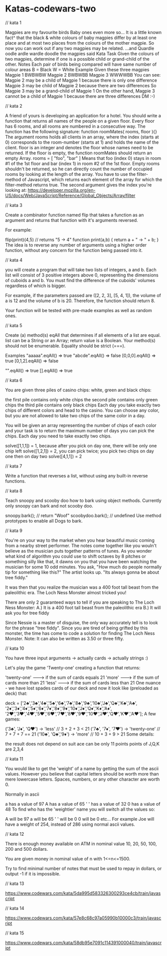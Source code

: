 # Katas-codewars-two

// kata 1 

Magpies are my favourite birds
Baby ones even more so...
It is a little known fact^ that the black & white colours of baby magpies differ by at least one place and at most two places from the colours of the mother magpie.
So now you can work out if any two magpies may be related.
...and Quardle oodle ardle wardle doodle the magpies said
Kata Task
Given the colours of two magpies, determine if one is a possible child or grand-child of the other.
Notes
Each pair of birds being compared will have same number of colour areas
B = Black
W = White
Example
Given these three magpies
Magpie 1  BWBWBW
Magpie 2  BWBWBB
Magpie 3  WWWWBB
You can see:
Magpie 2 may be a child of Magpie 1 because there is only one difference
Magpie 3 may be child of Magpie 2 because there are two differences
So Magpie 3 may be a grand-child of Magpie 1
On the other hand, Magpie 3 cannot be a child of Magpie 1 because there are three differences
DM :-)

// kata 2

A friend of yours is developing an application for a hotel. You should write a function that returns all names of the people on a given floor. Every floor has 6 rooms, and all rooms are numbered in a consecutive way.
The function has the following signature:
function roomMates( rooms, floor ){}
The argument rooms holds all clients in an array, where the index (starts at 0) corresponds to the room-number (starts at 1) and holds the name of the client.
floor is an integer and denotes the floor whose names need to be returned. If the floor is empty, the function roomMates should return an empty Array.
rooms = [ "foo", "bar" ]
Means that foo (index 0) stays in room #1 of the 1st floor and bar (index 1) in room #2 of the 1st floor.
Empty rooms shouldn't be returned, so he can directly count the number of occupied rooms by looking at the length of the array.
You have to use the filter-method of Javascript, which returns each element of the array for which the filter-method returns true. The second argument gives the index you're looking at:
https://developer.mozilla.org/en-US/docs/Web/JavaScript/Reference/Global_Objects/Array/filter


// kata 3 

Create a combinator function named flip that takes a function as an argument and returns that function with it's arguments reversed.

For example:

flip(print)(4,5) // returns "5 -> 4"
function print(a,b) {
  return a + " -> " + b;
}
The idea is to reverse any number of arguments using a higher order function, without any concern for the function being passed into it.

// kata 4

you will create a program that will take two lists of integers, a and b. Each list will consist of 3 positive integers above 0, representing the dimensions of cuboids a and b. You must find the difference of the cuboids' volumes regardless of which is bigger.

For example, if the parameters passed are ([2, 2, 3], [5, 4, 1]), the volume of a is 12 and the volume of b is 20. Therefore, the function should return 8.

Your function will be tested with pre-made examples as well as random ones.

// kata 5

Create (a) method(s) eqAll that determines if all elements of a list are equal.
list can be a String or an Array; return value is a Boolean.
Your method(s) should not be enumerable. Equality should be strict (===).

Examples
"aaaaa".eqAll() => true
"abcde".eqAll() => false
[0,0,0].eqAll() => true
[0,1,2].eqAll() => false

"".eqAll() => true
[].eqAll() => true

// kata 6

You are given three piles of casino chips: white, green and black chips:

the first pile contains only white chips
the second pile contains only green chips
the third pile contains only black chips
Each day you take exactly two chips of different colors and head to the casino. You can choose any color, but you are not allowed to take two chips of the same color in a day.

You will be given an array representing the number of chips of each color and your task is to return the maximum number of days you can pick the chips. Each day you need to take exactly two chips.

solve([1,1,1]) = 1, because after you pick on day one, there will be only one chip left
solve([1,2,1]) = 2, you can pick twice; you pick two chips on day one then on day two
solve([4,1,1]) = 2

// kata 7

Write a function that reverses a list, without using any built-in reverse functions.

// kata 8 

Teach snoopy and scooby doo how to bark using object methods. Currently only snoopy can bark and not scooby doo.

snoopy.bark(); // return "Woof"
scoobydoo.bark(); // undefined
Use method prototypes to enable all Dogs to bark.

// kata 9

You're on your way to the market when you hear beautiful music coming from a nearby street performer. The notes come together like you wouln't believe as the musician puts together patterns of tunes. As you wonder what kind of algorithm you could use to shift octaves by 8 pitches or something silly like that, it dawns on you that you have been watching the musician for some 10 odd minutes. You ask, "How much do people normally tip for something like this?" The artist looks up. "Its always gonna be about tree fiddy."

It was then that you realize the musician was a 400 foot tall beast from the paleolithic era. The Loch Ness Monster almost tricked you!

There are only 2 guaranteed ways to tell if you are speaking to The Loch Ness Monster: A.) It is a 400 foot tall beast from the paleolithic era B.) It will ask you for tree fiddy

Since Nessie is a master of disguise, the only way accurately tell is to look for the phrase "tree fiddy". Since you are tired of being grifted by this monster, the time has come to code a solution for finding The Loch Ness Monster. Note: It can also be written as 3.50 or three fifty.

// kata 10 

You have three input arguments -> actually cards -> actually strings :)

Let's play the game 'Twenty-one' creating a function that returns:

'twenty-one' ---> if the sum of cards equals 21
'more' ---> if the sum of cards more than 21
'less' ---> if the sum of cards less than 21
One nuance - we have lost spades cards of our deck and now it look like (preloaded as deck) that:

deck = ['2♣','3♣','4♣','5♣','6♣','7♣','8♣','9♣','10♣','J♣','Q♣','K♣','A♣',
        '2♦','3♦','4♦','5♦','6♦','7♦','8♦','9♦','10♦','J♦','Q♦','K♦','A♦',
        '2♥','3♥','4♥','5♥','6♥','7♥','8♥','9♥','10♥','J♥','Q♥','K♥','A♥'];
A few games:

('3♣', 'J♦', 'Q♥') -> 'less' // 3 + 2 + 3 < 21
('7♣', '7♦', '7♥') -> 'twenty-one' // 7 + 7 + 7  == 21
('10♣', 'Q♣','9♦') -> 'more' // 10 + 3 + 9 > 21
Some details:

the result does not depend on suit
ace can be only 11 points
points of J,Q,K are 2,3,4

// kata 11

You would like to get the 'weight' of a name by getting the sum of the ascii values. However you believe that capital letters should be worth more than mere lowercase letters. Spaces, numbers, or any other character are worth 0.

Normally in ascii

a has a value of 97
A has a value of 65
' ' has a value of 32
0 has a value of 48
To find who has the 'weightier' name you will switch all the values so:

A will be 97
a will be 65
' ' will be 0
0 will be 0
etc...
For example Joe will have a weight of 254, instead of 286 using normal ascii values.

// kata 12

There is enough money available on ATM in nominal value 10, 20, 50, 100, 200 and 500 dollars.

You are given money in nominal value of n with 1<=n<=1500.

Try to find minimal number of notes that must be used to repay in dollars, or output -1 if it is impossible.

// kata 13

https://www.codewars.com/kata/5da995d583326300293ce4cb/train/javascript

// kata 14 

https://www.codewars.com/kata/57e8c68c97a05990b10000c3/train/javascript

// kata 15

https://www.codewars.com/kata/58db95e7091c114391000040/train/javascript

